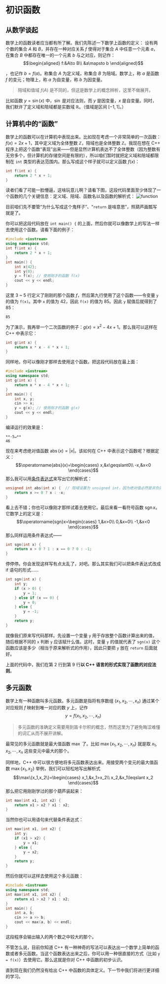# 初识函数

## 从数学谈起

数学上的函数读者应当都有所了解。我们先陈述一下数学上函数的定义：
设有两个数的集合 $A$ 和 $B$，并存在一种对应关系 $f$ 使得对于集合 $A$ 中任意一个元素 $a$，在集合 $B$ 中都存在唯一的一个元素 $b$ 与之对应，则记作：
$$\begin{aligned}
f:&A\to B\\
&a\mapsto b
\end{aligned}$$

，也记作 $b=f(a)$。称集合 $A$ 为定义域，称集合 $B$ 为陪域。数学上，称 $a$ 是函数 $f$ 的变元；物理上，称 $a$ 为自变量，称 $b$ 为因变量。

> 陪域和值域 $f(A)$ 是不同的，但这是数学上的概念辨析，这里不做展开。

比如函数 $y=\sin(x)$ 中，$\sin$ 是对应法则，而 $y$ 是因变量，$x$ 是自变量。同时，我们默许了定义域和陪域都是实数域 $\mathbb R$。（值域是区间 $[-1,1]$。）

## 计算机中的“函数”

数学上的函数可以在计算机中表现出来。比如现在考虑一个非常简单的一次函数：$f(x)=2x+1$，其中定义域为全体整数 $\mathbb Z$，陪域也是全体整数 $\mathbb Z$。我现在想在 C++ 程序上把这个函数“表现”出来——但是显然计算机表达不了全体整数（因为整数有无穷多个，但计算机的存储空间是有限的），所以咱们暂时就把定义域和陪域都限制在 `int` 类型的表达范围内。那么写成这个样子就可以定义函数 $f(x)$：
```cpp
int f(int x) {
    return 2 * x + 1;
}
```
读者们看了可能一脸懵逼，这啥玩意儿啊？请看下图，这段代码里面至少体现了一个函数的几个关键信息：定义域、陪域、函数名以及函数的解析式：
![function](https://s1.ax1x.com/2020/07/14/UUrcdg.png)

目前咱们先不要管“为什么写成这个鬼样子”、“`return` 是啥意思”，照葫芦画瓢写就是了。

你可以把这段代码放在 `int main() {` 的上面，然后你就可以像数学上的写法一样去使用这个函数。请看下面的例子：
```CPP
#include <iostream>
using namespace std;
int f(int x) {
    return 2 * x + 1;
}
int main() {
    int x{42};
    int y{0};
    y = f(x); // 使用刚才的函数 f(x)
    cout << y << endl; 
}
```
这里 3 \~ 5 行定义了刚刚的那个函数 $f$，然后第九行使用了这个函数——令变量 `y` 的值为 `f(x)`。其中 `x` 的值为 42，因此 `f(x)` 的值为 85。因此 `y` 赋值后就得到了 85：
```io
85
```
为了演示，我再举一个二次函数的例子：$g(x)=x^2-4x+1$。那么我可以这样在 C++ 中表示它：
```cpp
int g(int x) {
    return x * x - 4 * x + 1;
}
```
同样地，你可以像刚才那样去使用这个函数。把这段代码放在最上面：
```CPP
#include <iostream>
using namespace std;
int g(int x) {
    return x * x - 4 * x + 1;
}
int main() {
    int x, y;
    cin >> x;
    y = g(x); // 使用刚才的函数 g(x)
    cout << y << endl; 
}
```
编译运行的效果是：
```io
**-5↵**
46
```

现在来考虑绝对值函数 $\operatorname{abs}(x)=|x|$。该如何在 C++ 中表示这个函数呢？根据定义：
$$\operatorname{abs}(x)=\begin{cases}
x,&x\geqslant0\\
-x,&x<0
\end{cases}$$
那么我可以用[条件表达式](/ch02/part2/other_operator.md#条件运算符)来写出它的解析式：
```cpp
unsigned int abs(int x) {  // 陪域设置为 unsigned int，因为绝对值必然是非负的
    return x >= 0 ? x : -x;
}
```
看上去不错；你也可以像刚才那样试着去使用它。最后来看一看符号函数 $\operatorname{sgn} x$。它数学上的定义是：
$$\operatorname{sgn}x=\begin{cases}
1,&x>0\\
0,&x=0\\
-1,&x<0
\end{cases}$$
那么同样运用条件表达式——
```cpp
int sgn(int x) {
    return x > 0 ? 1 : x == 0 ? 0 : -1;
}
```
停停停。你会发现这样写有点太乱了，对吧。那么其实我们可以把条件表达式改成 if 语句的形式……
```cpp
int sgn(int x) {
    int y;
    if (x > 0) {
        y = 1;
    } else if (x == 0) {
        y = 0;
    } else {
        y = -1;
    }
    return y;
}
```
就像我们原来写代码那样。先设置一个变量 `y` 用于存放整个函数计算出来的值，随后根据不同的 `x` 判断 `y` 应该赋什么值。这时，变量 `y` 的值就代表了 `sgn(x)` 这个函数应该是多少（相当于原来解析式的作用），因此只要把 `y` 放在 `return` 后面就好。

上面的代码中，我们在第 2 行到第 9 行**以 C++ 语言的形式实现了函数的对应法则**。

## 多元函数

数学上有一种函数叫多元函数。多元函数是指将有序数组 $(x_1,x_2,\cdots,x_n)$ 通过某个对应规则 $f$ 映射到唯一对应的数 $y$ 上，记作
$$y=f(x_1,x_2,\cdots,x_n)$$

> 多元函数的准确定义需要用到笛卡尔积的概念，然而这里为了避免晦涩难懂的词汇从而不展开讲解。

最常见的多元函数就是最大值函数 $\max$ 了。比如 $\max\{x_1,x_2,\cdots,x_n\}$ 就是取 $x_1,x_2,\cdots,x_n$ 这些变元中最大的那个。

同样地，C++ 中可以很方便地将多元函数表达出来。用接受两个变元的最大值函数 $\max\{x_1,x_2\}$ 举例，我们可以轻松地写出解析式
$$\max\{x_1,x_2\}=\begin{cases}
x_1,&x_1>x_2\\
x_2,&x_1\leqslant x_2
\end{cases}$$
那么把它用刚刚学过的那个葫芦装起来：
```cpp
int max(int x1, int x2) {
    return x1 > x2 ? x1 : x2;
}
```
当然你也可以用语句来代替条件表达式：
```cpp
int max(int x1, int x2) {
    int y;
    if (x1 > x2) {
        y = x1;
    } else {
        y = x2;
    }
    return y;
}
```
然后你就可以这样去使用这个多元函数：
```CPP
#include <iostream>
using namespace std;
int max(int x1, int x2) {
    return x1 > x2 ? x1 : x2;
}
int main() {
    int a, b;
    cin >> a >> b;
    cout << max(a, b) << endl;
}
```
这段程序会输出输入的两个数之中较大的那个。

不管怎么说，目前你知道 C++ 有一种神奇的写法可以表达出一个数学上简单的函数或者多元函数。当这个函数表达出来之后，你可以用一种很直接的方式（比如 `y = f(x)`）去使用它。那么这就是你对 C++ 中函数的初步认识。

直到现在我们仍然没有给出 C++ 中函数的具体定义。下一节中我们将进行更详细的学习。